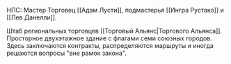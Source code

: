 НПС: Мастер Торговец [[Адам Лусти]], подмастерья [[Ингра Рустако]] и [[Лев Данелли]].

Штаб региональных торговцев [[Торговый Альянс|Торгового Альянса]]. Просторное двухэтажное здание с флагами семи союзных городов. Здесь заключаются контракты, распределяются маршруты и иногда решаются вопросы "вне рамок закона".

